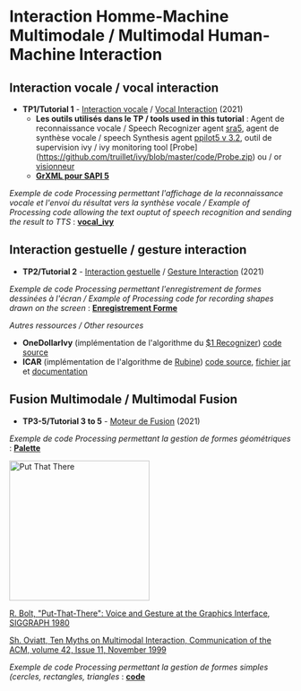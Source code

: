 # Interaction Homme-Machine Multimodale / Multimodal Human-Machine Interaction
## Interaction vocale / vocal interaction
* **TP1/Tutorial 1** - [Interaction vocale](https://github.com/truillet/upssitech/blob/master/SRI/3A/IHM/TP/TP1_interaction_vocale.pdf) / [Vocal Interaction](https://github.com/truillet/upssitech/blob/master/SRI/3A/IHM/TP/T1_vocal_interaction.pdf) (2021)
   * **Les outils utilisés dans le TP / tools used in this tutorial** : Agent de reconnaissance vocale / Speech Recognizer agent [sra5](https://github.com/truillet/upssitech/blob/master/SRI/3A/IHM/TP/Code/sra5.zip), agent de synthèse vocale / speech Synthesis agent [ppilot5 v 3.2](https://github.com/truillet/ivy/blob/master/agents/ppilot5_3.2.zip), outil de supervision ivy / ivy monitoring tool [Probe] (https://github.com/truillet/ivy/blob/master/code/Probe.zip) ou / or [visionneur](https://github.com/truillet/upssitech/blob/master/SRI/3A/IHM/TP/Outils/visionneur_1_2.zip)
  * **[GrXML pour SAPI 5](https://github.com/truillet/upssitech/blob/master/SRI/3A/IHM/TP/GrXML.pdf)**
  
_Exemple de code Processing permettant l'affichage de la reconnaissance vocale et l'envoi du résultat vers la synthèse vocale / Example of Processing code allowing the text ouptut of speech recognition and sending the result to TTS_ : **[vocal_ivy](https://github.com/truillet/upssitech/blob/master/SRI/3A/IHM/TP/Code/vocal_ivy.zip)**

## Interaction gestuelle / gesture interaction
* **TP2/Tutorial 2** - [Interaction gestuelle](https://github.com/truillet/upssitech/blob/master/SRI/3A/IHM/TP/TP2_InteractionGestuelle.pdf) / [Gesture Interaction](https://github.com/truillet/upssitech/blob/master/SRI/3A/IHM/TP/T2_gesture_interaction.pdf) (2021)

_Exemple de code Processing permettant l'enregistrement de formes dessinées à l'écran / Example of Processing code for recording shapes drawn on the screen_ : **[Enregistrement Forme](https://github.com/truillet/upssitech/blob/master/SRI/3A/IHM/TP/Code/Enregistrement_Forme.zip)**

_Autres ressources / Other resources_
   * **OneDollarIvy** (implémentation de l'algorithme du [$1 Recognizer](http://faculty.washington.edu/wobbrock/pubs/uist-07.01.pdf)) [code source](https://github.com/truillet/OneDollarIvy)
   * **ICAR** (implémentation de l'algorithme de [Rubine](http://reports-archive.adm.cs.cmu.edu/anon/itc/CMU-ITC-099.pdf)) [code source](https://github.com/truillet/icar), [fichier jar](https://github.com/truillet/upssitech/blob/master/SRI/3A/IHM/TP/Outils/icar.1.2.zip) et [documentation](https://github.com/truillet/upssitech/blob/master/SRI/3A/IHM/TP/Outils/icar.pdf)

## Fusion Multimodale / Multimodal Fusion
* **TP3-5/Tutorial 3 to 5** - [Moteur de Fusion](https://github.com/truillet/upssitech/blob/master/SRI/3A/IHM/TP/TP3-5_Projet_Multimodal.pdf) (2021)

_Exemple de code Processing permettant la gestion de formes géométriques_ : **[Palette](https://github.com/truillet/upssitech/blob/master/SRI/3A/IHM/TP/Code/Palette.zip)**

[<img src="https://img.youtube.com/vi/RyBEUyEtxQo/0.jpg" width=250 alt="Put That There">](https://youtu.be/RyBEUyEtxQo)

[R. Bolt, "Put-That-There": Voice and Gesture at the Graphics Interface, SIGGRAPH 1980](https://www.media.mit.edu/speech/papers/1980/bolt_SIGGRAPH80_put-that-there.pdf)

[Sh. Oviatt, Ten Myths on Multimodal Interaction, Communication of the ACM, volume 42, Issue 11, November 1999](https://dl.acm.org/doi/10.1145/319382.319398)


_Exemple de code Processing permettant la gestion de formes simples (cercles, rectangles, triangles_ : **[code](https://github.com/truillet/upssitech/blob/master/SRI/3A/IHM/TP/Code/Palette.zip)**

<!--
## Interaction Multimodale & Accessibilité
* **TP6** - [Interaction &amp; Handicap](https://github.com/truillet/upssitech/blob/master/SRI/3A/IHM/TP/TP6_Interaction_et_Handicap.pdf) (2020)

_Exemple de code p5js permettant l'usage de la reconnaissance vocale_ : **[p5.js](https://github.com/truillet/upssitech/blob/master/SRI/3A/IHM/TP/Outils/p5js.zip)**

[Accessibility Cheatsheet](https://moritzgiessmann.de/accessibility-cheatsheet)
-->

